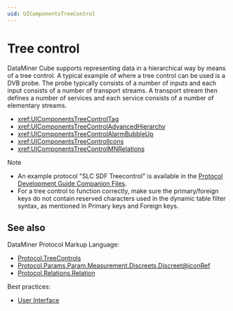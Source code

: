 ```yaml
---
uid: UIComponentsTreeControl
---
```


# Tree control

DataMiner Cube supports representing data in a hierarchical way by means of a tree control. A typical example of where a tree control can be used is a DVB probe. The probe typically consists of a number of inputs and each input consists of a number of transport streams. A transport stream then defines a number of services and each service consists of a number of elementary streams.

- <xref:UIComponentsTreeControlTag>
- <xref:UIComponentsTreeControlAdvancedHierarchy>
- <xref:UIComponentsTreeControlAlarmBubbleUp>
- <xref:UIComponentsTreeControlIcons>
- <xref:UIComponentsTreeControlMNRelations>

> [!NOTE]
>
> - An example protocol "SLC SDF Treecontrol" is available in the [Protocol Development Guide Companion Files](https://community.dataminer.services/documentation/protocol-development-guide-companion-files/).
> - For a tree control to function correctly, make sure the primary/foreign keys do not contain reserved characters used in the dynamic table filter syntax, as mentioned in Primary keys and Foreign keys.

## See also

DataMiner Protocol Markup Language:

- [Protocol.TreeControls](xref:Protocol.TreeControls)
- [Protocol.Params.Param.Measurement.Discreets.Discreet@iconRef](xref:Protocol.Params.Param.Measurement.Discreets.Discreet-iconRef)
- [Protocol.Relations.Relation](xref:Protocol.Relations.Relation)

Best practices:

- [User Interface](xref:Default_settings)
